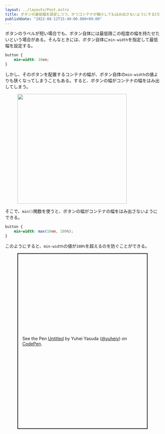 ```yaml
---
layout: ../layouts/Post.astro
title: ボタンの最低幅を設定しつつ、かつコンテナが縮小してもはみ出さないようにするCSS
publishDate: "2022-08-12T15:40:00.000+09:00"
---
```


ボタンのラベルが短い場合でも、ボタン自体には最低限この程度の幅を持たせたいという場合がある。そんなときには、ボタン自体に`min-width`を指定して最低幅を設定する。

```css
button {
	min-width: 10em;
}
```

しかし、そのボタンを配置するコンテナの幅が、ボタン自体の`min-width`の値よりも狭くなってしまうこともある。すると、ボタンの幅がコンテナの幅をはみ出してしまう。

<figure>
<img src="/assets/2022-08-12-shrinkable-min-width/1.png" alt="" style="width: calc(712/2/16*1rem);">
</figure>

そこで、`min()`関数を使うと、ボタンの幅がコンテナの幅をはみ出さないようにできる。

```css
button {
	min-width: max(10em, 100%);
}
```

このようにすると、`min-width`の値が`100%`を超えるのを防ぐことができる。

<figure>
<p class="codepen" data-height="570" data-slug-hash="PoRdReV" data-user="yuheiy" style="height: 570px; box-sizing: border-box; display: flex; align-items: center; justify-content: center; border: 2px solid; margin: 1em 0; padding: 1em;">
  <span>See the Pen <a href="https://codepen.io/yuheiy/pen/PoRdReV">
  Untitled</a> by Yuhei Yasuda (<a href="https://codepen.io/yuheiy">@yuheiy</a>)
  on <a href="https://codepen.io">CodePen</a>.</span>
</p>
<script async src="https://cpwebassets.codepen.io/assets/embed/ei.js"></script>
</figure>
